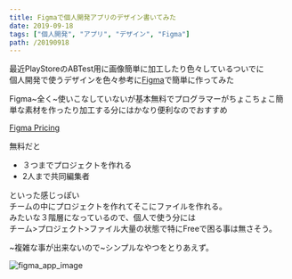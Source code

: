 ```yaml
---
title: Figmaで個人開発アプリのデザイン書いてみた
date: 2019-09-18
tags: ["個人開発", "アプリ", "デザイン", "Figma"]
path: /20190918
---
```


最近PlayStoreのABTest用に画像簡単に加工したり色々しているついでに<br>
個人開発で使うデザインを色々参考に[Figma](https://www.figma.com/)で簡単に作ってみた

Figma~全く~使いこなしていないが基本無料でプログラマーがちょこちょこ簡単な素材を作ったり加工する分にはかなり便利なのでおすすめ

[Figma Pricing](https://www.figma.com/pricing/)

無料だと
- ３つまでプロジェクトを作れる
- 2人まで共同編集者

といった感じっぽい<br>
チームの中にプロジェクトを作れてそこにファイルを作れる。<br>
みたいな３階層になっているので、個人で使う分には<br>
チーム>プロジェクト>ファイル大量の状態で特にFreeで困る事は無さそう。

~複雑な事が出来ないので~シンプルなやつをとりあえず。

![figma_app_image](./figma_app_image.png)